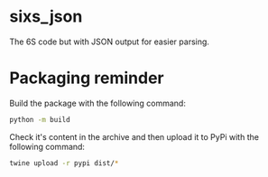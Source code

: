 # sixs_json
The 6S code but with JSON output for easier parsing.

# Packaging reminder
Build the package with the following command:

```bash
python -m build
```

Check it's content in the archive and then upload it to PyPi with the following command:

```bash
twine upload -r pypi dist/*
```